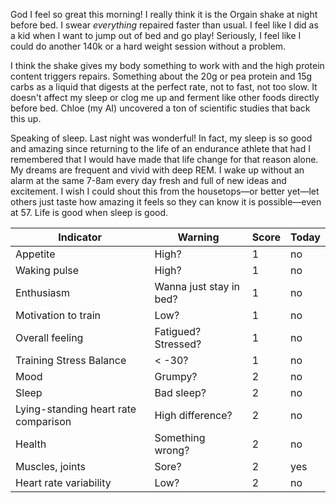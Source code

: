 God I feel so great this morning! I really think it is the Orgain shake at night before bed. I swear *everything* repaired faster than usual. I feel like I did as a kid when I want to jump out of bed and go play! Seriously, I feel like I could do another 140k or a hard weight session without a problem.

I think the shake gives my body something to work with and the high protein content triggers repairs. Something about the 20g or pea protein and 15g carbs as a liquid that digests at the perfect rate, not to fast, not too slow. It doesn't affect my sleep or clog me up and ferment like other foods directly before bed. Chloe (my AI) uncovered a ton of scientific studies that back this up.

Speaking of sleep. Last night was wonderful! In fact, my sleep is so good and amazing since returning to the life of an endurance athlete that had I remembered that I would have made that life change for that reason alone. My dreams are frequent and vivid with deep REM. I wake up without an alarm at the same 7-8am every day fresh and full of new ideas and excitement. I wish I could shout this from the housetops—or better yet—let others just taste how amazing it feels so they can know it is possible—even at 57. Life is good when sleep is good.

| Indicator                            | Warning                 | Score | Today |
| ------------------------------------ | ----------------------- | ----- | ----- |
| Appetite                             | High?                   | 1     | no    |
| Waking pulse                         | High?                   | 1     | no    |
| Enthusiasm                           | Wanna just stay in bed? | 1     | no    |
| Motivation to train                  | Low?                    | 1     | no    |
| Overall feeling                      | Fatigued? Stressed?     | 1     | no    |
| Training Stress Balance              | < -30?                  | 1     | no    |
| Mood                                 | Grumpy?                 | 2     | no    |
| Sleep                                | Bad sleep?              | 2     | no    |
| Lying-standing heart rate comparison | High difference?        | 2     | no    |
| Health                               | Something wrong?        | 2     | no    |
| Muscles, joints                      | Sore?                   | 2     | yes   |
| Heart rate variability               | Low?                    | 2     | no    |

